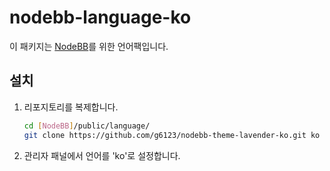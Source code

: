 nodebb-language-ko
==================

이 패키지는 [NodeBB](https://github.com/designcreateplay/NodeBB)를 위한 언어팩입니다.

설치
----
1. 리포지토리를 복제합니다.
   ```sh
   cd [NodeBB]/public/language/
   git clone https://github.com/g6123/nodebb-theme-lavender-ko.git ko
   ```

2. 관리자 패널에서 언어를 'ko'로 설정합니다.
